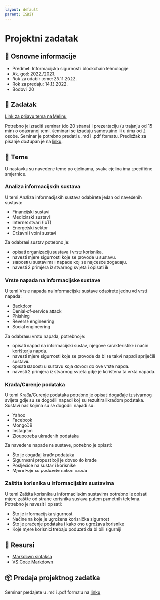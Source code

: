 ```yaml
---
layout: default
parent: ISBiT
---
```

# Projektni zadatak

## 📢 Osnovne informacije

- Predmet: Informacijska sigurnost i blockchain tehnologije
- Ak. god: 2022./2023.
- Rok za odabir teme: 23.11.2022.
- Rok za predaju: 14.12.2022.
- Bodovi: 20

## 🎯 Zadatak

[Link za prijavu tema na Melinu](https://moodle.srce.hr/2022-2023/mod/choice/view.php?id=2940359)

Potrebno je izraditi seminar (do 20 strana) i prezentaciju (u trajanju od 15 min) o odabranoj temi. Seminari se izrađuju samostalno ili u timu od 2 osobe. Seminar je potrebno predati u .md i .pdf formatu. Predložak za pisanje dostupan je na [linku](../isbit-projektni-template).

## 🧾 Teme

U nastavku su navedene teme po cjelinama, svaka cjelina ima specifične smjernice.

### Analiza informacijskih sustava

U temi Analiza informacijskih sustava odabirete jedan od navedenih sustava:

- Financijski sustavi
- Medicinski sustavi
- Internet stvari (IoT)
- Energetski sektor
- Državni i vojni sustavi

Za odabrani sustav potrebno je:

- opisati organizaciju sustava i vrste korisnika.
- navesti mjere sigurnosti koje se provode u sustavu.
- slabosti u sustavima i napade koji se najčešće događaju.
- navesti 2 primjera iz stvarnog svijeta i opisati ih

### Vrste napada na informacijske sustave

U temi Vrste napada na informacijske sustave odabirete jednu od vrsti napada:

- Backdoor
- Denial-of-service attack
- Phishing
- Reverse engineering
- Social engineering

Za odabranu vrstu napada, potrebno je:

- opisati napad na informacijski sustav, njegove karakteristike i način korištenja napda.
- navesti mjere sigurnosti koje se provode da bi se takvi napadi spriječili sustavu.
- opisati slabosti u sustavu koja dovodi do ove vrste napda.
- navesti 2 primjera iz stvarnog svijeta gdje je korištena ta vrsta napada.

### Krađa/Curenje podataka

U temi Krađa/Curenje podataka potrebno je opisati događaje iz stvarnog svijeta gdje su se dogodili napadi koji su rezultirali krađom podataka.
Sustavi nad kojima su se dogodili napadi su:

- Yahoo
- Facebook
- MongoDB
- Instagram
- Zloupotreba ukradenih podataka

Za navedene napade na sustave, potrebno je opisati:

- Što je događaj krađe podataka
- Sigurnosni propust koji je doveo do krađe
- Posljedice na sustav i korisnike
- Mjere koje su poduzete nakon napda

### Zaštita  korisnika u informacijskim sustavima

U temi Zaštita  korisnika u informacijskim sustavima potrebno je opisati mjere zaštite od strane korisnika sustava putem pametnih telefona. Potrebno je navesit i opisati:

- Što je informacijska sigurnost
- Načine na koje je ugrožena korisnička sigurnost
- Što je praćenje podataka i kako ono ugrožava korisnike
- Koje mjere korisnici trebaju poduzeti da bi bili sigurniji

## 📂 Resursi

- [Markdown sintaksa](https://www.markdownguide.org/basic-syntax/)
- [VS Code Markdown](https://code.visualstudio.com/docs/languages/markdown)

## 📦 Predaja projektnog zadatka

Seminar predajete u .md i .pdf formatu na [linku](https://moodle.srce.hr/2022-2023/mod/assign/view.php?id=2940362&forceview=1)
